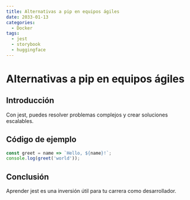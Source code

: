 ```yaml
---
title: Alternativas a pip en equipos ágiles
date: 2033-01-13
categories:
  - Docker
tags:
  - jest
  - storybook
  - huggingface
---
```


# Alternativas a pip en equipos ágiles

## Introducción

Con jest, puedes resolver problemas complejos y crear soluciones escalables.

## Código de ejemplo

```javascript
const greet = name => `Hello, ${name}!`;
console.log(greet('world'));
```

## Conclusión

Aprender jest es una inversión útil para tu carrera como desarrollador.